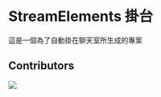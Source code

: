 # StreamElements 掛台

這是一個為了自動掛在聊天室所生成的專案

## Contributors

<a href="https://github.com/rhy3h/streamelements/graphs/contributors">
  <img src="https://contrib.rocks/image?repo=rhy3h/streamelements" />
</a>